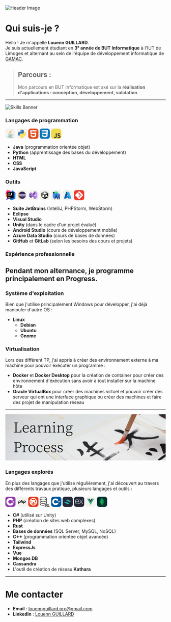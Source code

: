 ![Header Image](https://github.com/LouennGUILLARD/LouennGUILLARD/blob/main/Images/Head_GitHub.png)

# **Qui suis-je ?**
Hello ! Je m'appelle **Louenn GUILLARD**.  
Je suis actuellement étudiant en **3ᵉ année de BUT Informatique** à l'IUT de Limoges et alternant au sein de l'équipe de développement informatique de [GAMAC](https://www.gamac.fr).

> ##  **Parcours** :  
> Mon parcours en BUT Informatique est axé sur la **réalisation d'applications : conception, développement, validation**.

---

![Skills Banner](https://github.com/LouennGUILLARD/LouennGUILLARD/blob/main/Images/Banner_Skills.png)

### **Langages de programmation**
<img src="https://github.com/tandpfun/skill-icons/blob/main/icons/Java-Light.svg" width="32"> <img src="https://github.com/tandpfun/skill-icons/blob/main/icons/Python-Light.svg" width="32"> <img src="https://github.com/tandpfun/skill-icons/blob/main/icons/HTML.svg" width="32"> <img src="https://github.com/tandpfun/skill-icons/blob/main/icons/CSS.svg" width="32"> <img src="https://github.com/tandpfun/skill-icons/blob/main/icons/JavaScript.svg" width="32">
- **Java** (programmation orientée objet)
- **Python** (apprentissage des bases du développement)
- **HTML** 
- **CSS** 
- **JavaScript** 

### **Outils**
 <img src="https://github.com/LouennGUILLARD/LouennGUILLARD/blob/main/Images/icon/IntelliJ.png" width="32"> <img src="https://github.com/tandpfun/skill-icons/blob/main/icons/Eclipse-Light.svg" width="32"> <img src="https://github.com/tandpfun/skill-icons/blob/main/icons/VisualStudio-Light.svg" width="32"> <img src="https://github.com/tandpfun/skill-icons/blob/main/icons/Unity-Light.svg" width="32"> <img src="https://github.com/tandpfun/skill-icons/blob/main/icons/AndroidStudio-Light.svg" width="32"> <img src="https://github.com/tandpfun/skill-icons/blob/main/icons/Azure-Light.svg" width="32"> <img src="https://github.com/tandpfun/skill-icons/blob/main/icons/Git.svg" width="32">
- **Suite JetBrains** (IntelliJ, PHPStorm, WebStorm) 
- **Eclipse** 
- **Visual Studio** 
- **Unity** (dans le cadre d'un projet évalué) 
- **Android Studio** (cours de développement mobile) 
- **Azure Data Studio** (cours de bases de données) 
- **GitHub** et **GitLab** (selon les besoins des cours et projets) 

### **Expérience professionnelle**
Pendant mon alternance, je programme principalement en **Progress**.
---


### **Système d'exploitation**
Bien que j'utilise principalement Windows pour développer, j'ai déjà manipuler d'autre OS :
- **Linux**
  - **Debian**
  - **Ubuntu**
  - **Gnome**

### **Virtualisation**
Lors des différent TP, j'ai appris à créer des environnement externe à ma machine pour pouvoir éxécuter un programme :
- **Docker** et **Docker Desktop** pour la création de container pour créer des environnement d'éxécution sans avoir à tout installer sur la machine hôte
- **Oracle VirtualBox** pour créer des machines virtuel et pouvoir créer des serveur qui ont une interface graphique ou créer des machines et faire des projet de manipulation réseau
---

![Learning Banner](https://github.com/LouennGUILLARD/LouennGUILLARD/blob/main/Images/Banner_LearningProcess.png)

### **Langages explorés**
En plus des langages que j'utilise régulièrement, j'ai découvert au travers des différents travaux pratique, plusieurs langages et outils :<br/><br/>
<img src="https://github.com/tandpfun/skill-icons/blob/main/icons/CS.svg" width="32">  <img src="https://github.com/tandpfun/skill-icons/blob/main/icons/PHP-Light.svg" width="32"> <img src="https://github.com/tandpfun/skill-icons/blob/main/icons/Rust.svg" width="32"> <img src="https://github.com/LouennGUILLARD/LouennGUILLARD/blob/main/Images/icon/SQL.png" width="32"> <img src="https://github.com/tandpfun/skill-icons/blob/main/icons/CPP.svg" width="32"> <img src="https://github.com/tandpfun/skill-icons/blob/main/icons/TailwindCSS-Dark.svg" width="32"> <img src="https://github.com/tandpfun/skill-icons/blob/main/icons/ExpressJS-Dark.svg" width="32"> <img src="https://github.com/tandpfun/skill-icons/blob/main/icons/VueJS-Light.svg" width="32"> <img src="https://github.com/tandpfun/skill-icons/blob/main/icons/MongoDB.svg" width="32">
- **C#** (utilisé sur Unity) 
- **PHP** (création de sites web complexes) 
- **Rust** 
- **Bases de données** (SQL Server, MySQL, NoSQL) 
- **C++** (programmation orientée objet avancée)
- **Tailwind**
- **ExpressJs**
- **Vue**
- **Mongos DB**
- **Cassandra**
- L'outil de création de réseau **Kathara**

---

# **Me contacter**
- **Email** : [louennguillard.pro@gmail.com](mailto:louennguillard.pro@gmail.com)  
- **LinkedIn** : [Louenn GUILLARD](https://www.linkedin.com/in/louenn-guillard-b505bb281)
